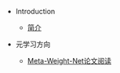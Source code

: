 - Introduction
    - [简介](README.md)

- 元学习方向
    - [Meta-Weight-Net论文阅读](/docs/nodejs/Meta-Weight-Net论文阅读.md)
